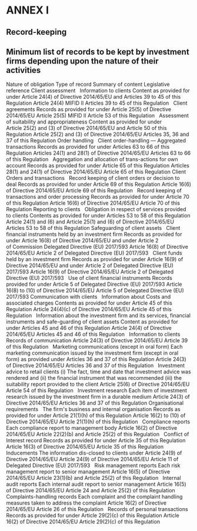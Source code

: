 # ANNEX I

## Record-keeping

## Minimum list of records to be kept by investment firms depending upon the nature of their activities

Nature of obligation Type of record Summary of content Legislative reference Client assessment   Information to clients Content as provided for under Article 24(4) of Directive 2014/65/EU and Articles 39 to 45 of this Regulation Article 24(4) MIFID II Articles 39 to 45 of this Regulation   Client agreements Records as provided for under Article 25(5) of Directive 2014/65/EU Article 25(5) MIFID II Article 53 of this Regulation   Assessment of suitability and appropriateness Content as provided for under Article 25(2) and (3) of Directive 2014/65/EU and Article 50 of this Regulation Article 25(2) and (3) of Directive 2014/65/EU Articles 35, 36 and 37 of this Regulation Order handling   Client order-handling — Aggregated transactions Records as provided for under Articles 63 to 66 of this Regulation Articles 24(1) and 28(1) of Directive 2014/65/EU Articles 63 to 66 of this Regulation   Aggregation and allocation of trans-actions for own account Records as provided for under Article 65 of this Regulation Articles 28(1) and 24(1) of Directive 2014/65/EU Article 65 of this Regulation Client Orders and transactions   Record keeping of client orders or decision to deal Records as provided for under Article 69 of this Regulation Article 16(6) of Directive 2014/65/EU Article 69 of this Regulation   Record keeping of transactions and order processing Records as provided for under Article 70 of this Regulation Article 16(6) of Directive 2014/65/EU Article 70 of this Regulation Reporting to clients   Obligation in respect of services provided to clients Contents as provided for under Articles 53 to 58 of this Regulation Article 24(1) and (6) and Article 25(1) and (6) of Directive 2014/65/EU Articles 53 to 58 of this Regulation Safeguarding of client assets   Client financial instruments held by an investment firm Records as provided for under Article 16(8) of Directive 2014/65/EU and under Article 2 of Commission Delegated Directive (EU) 2017/593 Article 16(8) of Directive 2014/65/EU Article 2 of Delegated Directive (EU) 2017/593   Client funds held by an investment firm Records as provided for under Article 16(9) of Directive 2014/65/EU and under Article 2 of Delegated Directive (EU) 2017/593 Article 16(9) of Directive 2014/65/EU Article 2 of Delegated Directive (EU) 2017/593   Use of client financial instruments Records provided for under Article 5 of Delegated Directive (EU) 2017/593 Article 16(8) to (10) of Directive 2014/65/EU Article 5 of Delegated Directive (EU) 2017/593 Communication with clients   Information about Costs and associated charges Contents as provided for under Article 45 of this Regulation Article 24(4)(c) of Directive 2014/65/EU Article 45 of this Regulation   Information about the investment firm and its services, financial instruments and safe-guarding of client assets Content as provided for under Articles 45 and 46 of this Regulation Article 24(4) of Directive 2014/65/EU Articles 45 and 46 of this Regulation   Information to clients Records of communication Article 24(3) of Directive 2014/65/EU Article 39 of this Regulation   Marketing communications (except in oral form) Each marketing communication issued by the investment firm (except in oral form) as provided under Articles 36 and 37 of this Regulation Article 24(3) of Directive 2014/65/EU Articles 36 and 37 of this Regulation   Investment advice to retail clients (i) The fact, time and date that investment advice was rendered and (ii) the financial instrument that was recommended (iii) the suitability report provided to the client Article 25(6) of Directive 2014/65/EU Article 54 of this Regulation   Investment research Each item of investment research issued by the investment firm in a durable medium Article 24(3) of Directive 2014/65/EU Articles 36 and 37 of this Regulation Organisational requirements   The firm's business and internal organisation Records as provided for under Article 21(1)(h) of this Regulation Article 16(2) to (10) of Directive 2014/65/EU Article 21(1)(h) of this Regulation   Compliance reports Each compliance report to management body Article 16(2) of Directive 2014/65/EU Article 22(2)(b) and Article 25(2) of this Regulation   Conflict of Interest record Records as provided for under Article 35 of this Regulation Article 16(3) of Directive 2014/65/EU Article 35 of this Regulation   Inducements The information dis-closed to clients under Article 24(9) of Directive 2014/65/EU Article 24(9) of Directive 2014/65/EU Article 11 of Delegated Directive (EU) 2017/593   Risk management reports Each risk management report to senior management Article 16(5) of Directive 2014/65/EU Article 23(1)(b) and Article 25(2) of this Regulation   Internal audit reports Each internal audit report to senior management Article 16(5) of Directive 2014/65/EU Article 24 and Article 25(2) of this Regulation   Complaints-handling records Each complaint and the complaint handling measures taken to address the complaint Article 16(2) of Directive 2014/65/EU Article 26 of this Regulation   Records of personal transactions Records as provided for under Article 29(2)(c) of this Regulation Article 16(2) of Directive 2014/65/EU Article 29(2)(c) of this Regulation

